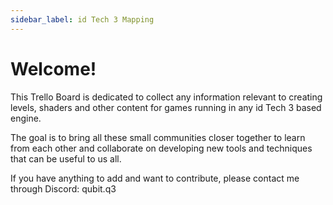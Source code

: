 ```yaml
---
sidebar_label: id Tech 3 Mapping
---
```

# Welcome!
This Trello Board is dedicated to collect any information relevant to creating levels, shaders and other content for games running in any id Tech 3 based engine.

The goal is to bring all these small communities closer together to learn from each other and collaborate on developing new tools and techniques that can be useful to us all.

If you have anything to add and want to contribute, please contact me through Discord: qubit.q3
